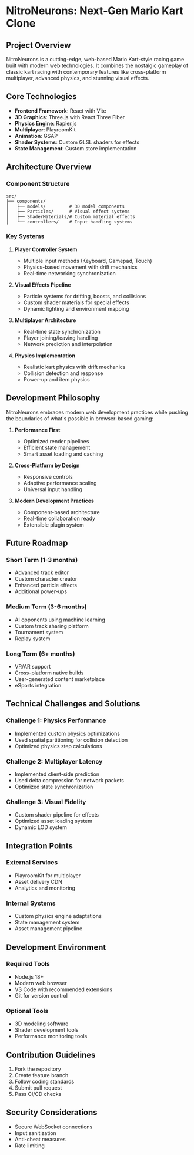 # NitroNeurons: Next-Gen Mario Kart Clone

## Project Overview
NitroNeurons is a cutting-edge, web-based Mario Kart-style racing game built with modern web technologies. It combines the nostalgic gameplay of classic kart racing with contemporary features like cross-platform multiplayer, advanced physics, and stunning visual effects.

## Core Technologies
- **Frontend Framework**: React with Vite
- **3D Graphics**: Three.js with React Three Fiber
- **Physics Engine**: Rapier.js
- **Multiplayer**: PlayroomKit
- **Animation**: GSAP
- **Shader Systems**: Custom GLSL shaders for effects
- **State Management**: Custom store implementation

## Architecture Overview

### Component Structure
```
src/
├── components/
│   ├── models/         # 3D model components
│   ├── Particles/      # Visual effect systems
│   ├── ShaderMaterials/# Custom material effects
│   └── controllers/    # Input handling systems
```

### Key Systems

1. **Player Controller System**
   - Multiple input methods (Keyboard, Gamepad, Touch)
   - Physics-based movement with drift mechanics
   - Real-time networking synchronization

2. **Visual Effects Pipeline**
   - Particle systems for drifting, boosts, and collisions
   - Custom shader materials for special effects
   - Dynamic lighting and environment mapping

3. **Multiplayer Architecture**
   - Real-time state synchronization
   - Player joining/leaving handling
   - Network prediction and interpolation

4. **Physics Implementation**
   - Realistic kart physics with drift mechanics
   - Collision detection and response
   - Power-up and item physics

## Development Philosophy
NitroNeurons embraces modern web development practices while pushing the boundaries of what's possible in browser-based gaming:

1. **Performance First**
   - Optimized render pipelines
   - Efficient state management
   - Smart asset loading and caching

2. **Cross-Platform by Design**
   - Responsive controls
   - Adaptive performance scaling
   - Universal input handling

3. **Modern Development Practices**
   - Component-based architecture
   - Real-time collaboration ready
   - Extensible plugin system

## Future Roadmap

### Short Term (1-3 months)
- Advanced track editor
- Custom character creator
- Enhanced particle effects
- Additional power-ups

### Medium Term (3-6 months)
- AI opponents using machine learning
- Custom track sharing platform
- Tournament system
- Replay system

### Long Term (6+ months)
- VR/AR support
- Cross-platform native builds
- User-generated content marketplace
- eSports integration

## Technical Challenges and Solutions

### Challenge 1: Physics Performance
- Implemented custom physics optimizations
- Used spatial partitioning for collision detection
- Optimized physics step calculations

### Challenge 2: Multiplayer Latency
- Implemented client-side prediction
- Used delta compression for network packets
- Optimized state synchronization

### Challenge 3: Visual Fidelity
- Custom shader pipeline for effects
- Optimized asset loading system
- Dynamic LOD system

## Integration Points

### External Services
- PlayroomKit for multiplayer
- Asset delivery CDN
- Analytics and monitoring

### Internal Systems
- Custom physics engine adaptations
- State management system
- Asset management pipeline

## Development Environment

### Required Tools
- Node.js 18+
- Modern web browser
- VS Code with recommended extensions
- Git for version control

### Optional Tools
- 3D modeling software
- Shader development tools
- Performance monitoring tools

## Contribution Guidelines
1. Fork the repository
2. Create feature branch
3. Follow coding standards
4. Submit pull request
5. Pass CI/CD checks

## Security Considerations
- Secure WebSocket connections
- Input sanitization
- Anti-cheat measures
- Rate limiting
